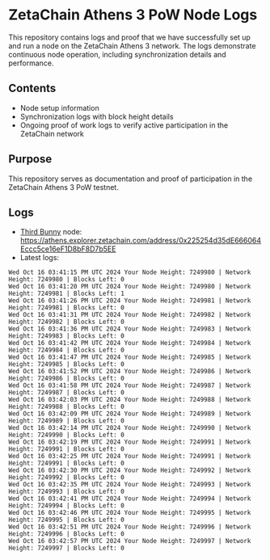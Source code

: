 # ZetaChain Athens 3 PoW Node Logs
This repository contains logs and proof that we have successfully set up and run a node on the ZetaChain Athens 3 network. The logs demonstrate continuous node operation, including synchronization details and performance.

## Contents
- Node setup information
- Synchronization logs with block height details
- Ongoing proof of work logs to verify active participation in the ZetaChain network

## Purpose
This repository serves as documentation and proof of participation in the ZetaChain Athens 3 PoW testnet.

## Logs

- [Third Bunny](https://thirdbunny.xyz/) node: https://athens.explorer.zetachain.com/address/0x225254d35dE666064Eccc5ce16eF1D8bF8D7b5EE
- Latest logs:
```
Wed Oct 16 03:41:15 PM UTC 2024 Your Node Height: 7249980 | Network Height: 7249980 | Blocks Left: 0
Wed Oct 16 03:41:20 PM UTC 2024 Your Node Height: 7249980 | Network Height: 7249981 | Blocks Left: 1
Wed Oct 16 03:41:26 PM UTC 2024 Your Node Height: 7249981 | Network Height: 7249981 | Blocks Left: 0
Wed Oct 16 03:41:31 PM UTC 2024 Your Node Height: 7249982 | Network Height: 7249982 | Blocks Left: 0
Wed Oct 16 03:41:36 PM UTC 2024 Your Node Height: 7249983 | Network Height: 7249983 | Blocks Left: 0
Wed Oct 16 03:41:42 PM UTC 2024 Your Node Height: 7249984 | Network Height: 7249984 | Blocks Left: 0
Wed Oct 16 03:41:47 PM UTC 2024 Your Node Height: 7249985 | Network Height: 7249985 | Blocks Left: 0
Wed Oct 16 03:41:52 PM UTC 2024 Your Node Height: 7249986 | Network Height: 7249986 | Blocks Left: 0
Wed Oct 16 03:41:58 PM UTC 2024 Your Node Height: 7249987 | Network Height: 7249987 | Blocks Left: 0
Wed Oct 16 03:42:03 PM UTC 2024 Your Node Height: 7249988 | Network Height: 7249988 | Blocks Left: 0
Wed Oct 16 03:42:09 PM UTC 2024 Your Node Height: 7249989 | Network Height: 7249989 | Blocks Left: 0
Wed Oct 16 03:42:14 PM UTC 2024 Your Node Height: 7249990 | Network Height: 7249990 | Blocks Left: 0
Wed Oct 16 03:42:19 PM UTC 2024 Your Node Height: 7249991 | Network Height: 7249991 | Blocks Left: 0
Wed Oct 16 03:42:25 PM UTC 2024 Your Node Height: 7249991 | Network Height: 7249991 | Blocks Left: 0
Wed Oct 16 03:42:30 PM UTC 2024 Your Node Height: 7249992 | Network Height: 7249992 | Blocks Left: 0
Wed Oct 16 03:42:35 PM UTC 2024 Your Node Height: 7249993 | Network Height: 7249993 | Blocks Left: 0
Wed Oct 16 03:42:41 PM UTC 2024 Your Node Height: 7249994 | Network Height: 7249994 | Blocks Left: 0
Wed Oct 16 03:42:46 PM UTC 2024 Your Node Height: 7249995 | Network Height: 7249995 | Blocks Left: 0
Wed Oct 16 03:42:51 PM UTC 2024 Your Node Height: 7249996 | Network Height: 7249996 | Blocks Left: 0
Wed Oct 16 03:42:57 PM UTC 2024 Your Node Height: 7249997 | Network Height: 7249997 | Blocks Left: 0
```
